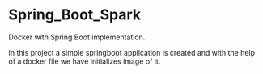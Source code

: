 # Spring_Boot_Spark
Docker with Spring Boot  implementation.

In this project a simple springboot application is created and with the help of a docker file we have initializes image of it.
